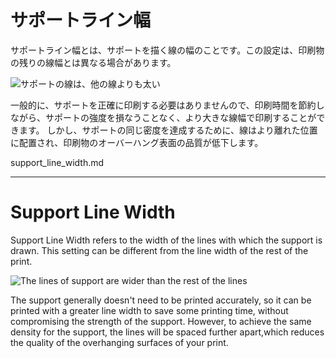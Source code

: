 サポートライン幅
====
サポートライン幅とは、サポートを描く線の幅のことです。この設定は、印刷物の残りの線幅とは異なる場合があります。

![サポートの線は、他の線よりも太い](../images/support_line_width.png)

一般的に、サポートを正確に印刷する必要はありませんので、印刷時間を節約しながら、サポートの強度を損なうことなく、より大きな線幅で印刷することができます。 しかし、サポートの同じ密度を達成するために、線はより離れた位置に配置され、印刷物のオーバーハング表面の品質が低下します。

support_line_width.md

----

Support Line Width
====
Support Line Width refers to the width of the lines with which the support is drawn. This setting can be different from the line width of the rest of the print.

![The lines of support are wider than the rest of the lines](../images/support_line_width.png)

The support generally doesn't need to be printed accurately, so it can be printed with a greater line width to save some printing time, without compromising the strength of the support. However, to achieve the same density for the support, the lines will be spaced further apart,which reduces the quality of the overhanging surfaces of your print.